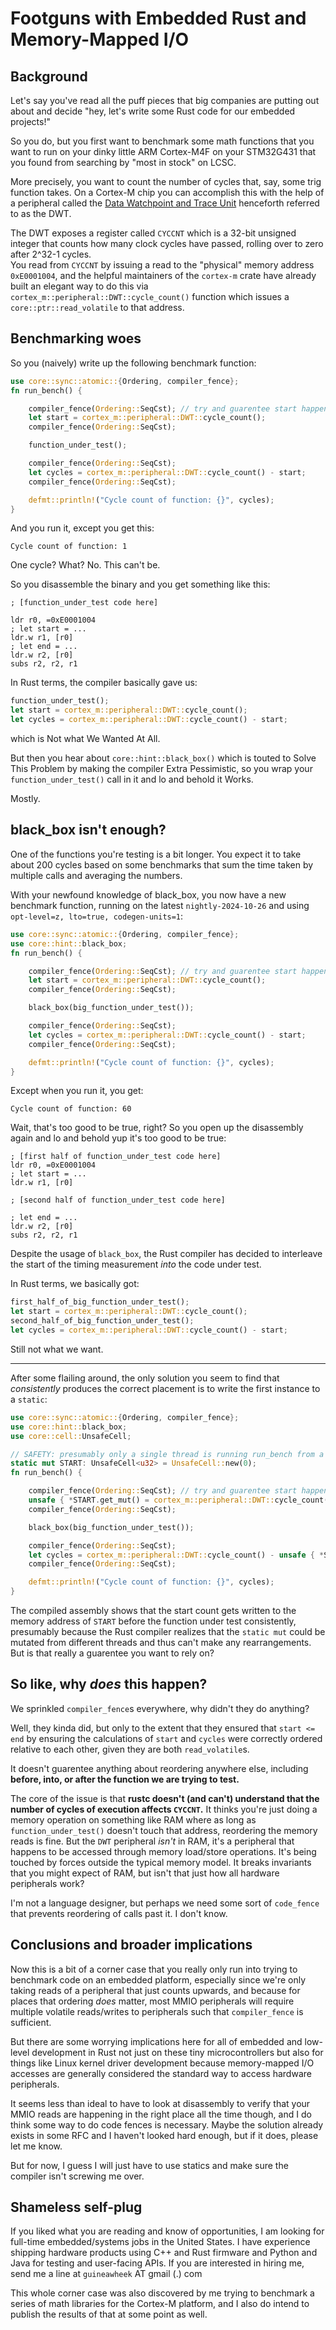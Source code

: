 # Footguns with Embedded Rust and Memory-Mapped I/O

## Background

Let's say you've read all the puff pieces that big companies are putting out about and decide "hey, let's write some Rust code for our embedded projects!"

So you do, but you first want to benchmark some math functions that you want to run on your dinky little ARM Cortex-M4F on your STM32G431 that you found from searching by "most in stock" on LCSC. 

More precisely, you want to count the number of cycles that, say, some trig function takes. 
On a Cortex-M chip you can accomplish this with the help of a peripheral called the [Data Watchpoint and Trace Unit](https://developer.arm.com/documentation/ddi0337/h/data-watchpoint-and-trace-unit/dwt-functional-description) henceforth referred to as the DWT.

The DWT exposes a register called `CYCCNT` which is a 32-bit unsigned integer that counts how many clock cycles have passed, rolling over to zero after 2^32-1 cycles.  
You read from `CYCCNT` by issuing a read to the "physical" memory address `0xE0001004`, and the helpful maintainers of the `cortex-m` crate have already built an elegant way to do this via `cortex_m::peripheral::DWT::cycle_count()` function which issues a `core::ptr::read_volatile` to that address.

## Benchmarking woes

So you (naively) write up the following benchmark function:

```rust
use core::sync::atomic::{Ordering, compiler_fence};
fn run_bench() {

    compiler_fence(Ordering::SeqCst); // try and guarentee start happens before end
    let start = cortex_m::peripheral::DWT::cycle_count();
    compiler_fence(Ordering::SeqCst);

    function_under_test();

    compiler_fence(Ordering::SeqCst);
    let cycles = cortex_m::peripheral::DWT::cycle_count() - start;
    compiler_fence(Ordering::SeqCst);

    defmt::println!("Cycle count of function: {}", cycles);
}
```

And you run it, except you get this:

```
Cycle count of function: 1
```

One cycle? What? No. This can't be. 

So you disassemble the binary and you get something like this:
```arm
; [function_under_test code here]

ldr r0, =0xE0001004
; let start = ...
ldr.w r1, [r0]
; let end = ...
ldr.w r2, [r0]
subs r2, r2, r1
```

In Rust terms, the compiler basically gave us:
```rust
function_under_test();
let start = cortex_m::peripheral::DWT::cycle_count();
let cycles = cortex_m::peripheral::DWT::cycle_count() - start;
```

which is Not what We Wanted At All.


But then you hear about `core::hint::black_box()` which is touted to Solve This Problem by making the compiler Extra Pessimistic, so you wrap your `function_under_test()` call in it and lo and behold it Works.

Mostly. 

## black_box isn't enough?

One of the functions you're testing is a bit longer. You expect it to take about 200 cycles based on some benchmarks that sum the time taken by multiple calls and averaging the numbers. 

With your newfound knowledge of black_box, you now have a new benchmark function, running on the latest `nightly-2024-10-26` and using `opt-level=z, lto=true, codegen-units=1`:

```rust
use core::sync::atomic::{Ordering, compiler_fence};
use core::hint::black_box;
fn run_bench() {

    compiler_fence(Ordering::SeqCst); // try and guarentee start happens before end
    let start = cortex_m::peripheral::DWT::cycle_count();
    compiler_fence(Ordering::SeqCst);

    black_box(big_function_under_test());

    compiler_fence(Ordering::SeqCst);
    let cycles = cortex_m::peripheral::DWT::cycle_count() - start;
    compiler_fence(Ordering::SeqCst);

    defmt::println!("Cycle count of function: {}", cycles);
}
```

Except when you run it, you get:

```
Cycle count of function: 60
```

Wait, that's too good to be true, right? 
So you open up the disassembly again and lo and behold yup it's too good to be true:
```arm
; [first half of function_under_test code here]
ldr r0, =0xE0001004
; let start = ...
ldr.w r1, [r0]

; [second half of function_under_test code here]

; let end = ...
ldr.w r2, [r0]
subs r2, r2, r1
```

Despite the usage of `black_box`, the Rust compiler has decided to interleave the start of the timing measurement _into_ the code under test.

In Rust terms, we basically got:
```rust
first_half_of_big_function_under_test();
let start = cortex_m::peripheral::DWT::cycle_count();
second_half_of_big_function_under_test();
let cycles = cortex_m::peripheral::DWT::cycle_count() - start;
```

Still not what we want.

---


After some flailing around, the only solution you seem to find that _consistently_ produces the correct placement is to write the first instance to a `static`:

```rust
use core::sync::atomic::{Ordering, compiler_fence};
use core::hint::black_box;
use core::cell::UnsafeCell;

// SAFETY: presumably only a single thread is running run_bench from a single entry point
static mut START: UnsafeCell<u32> = UnsafeCell::new(0);
fn run_bench() {

    compiler_fence(Ordering::SeqCst); // try and guarentee start happens before end
    unsafe { *START.get_mut() = cortex_m::peripheral::DWT::cycle_count() };
    compiler_fence(Ordering::SeqCst);

    black_box(big_function_under_test());

    compiler_fence(Ordering::SeqCst);
    let cycles = cortex_m::peripheral::DWT::cycle_count() - unsafe { *START.get() };
    compiler_fence(Ordering::SeqCst);

    defmt::println!("Cycle count of function: {}", cycles);
}
```

The compiled assembly shows that the start count gets written to the memory address of `START` before the function under test consistently, presumably because the Rust compiler realizes that the `static mut` could be mutated from different threads and thus can't make any rearrangements. 
But is that really a guarentee you want to rely on?

## So like, why _does_ this happen?

We sprinkled `compiler_fence`s everywhere, why didn't they do anything?

Well, they kinda did, but only to the extent that they ensured that `start <= end` by ensuring the calculations of `start` and `cycles` were correctly ordered relative to each other, given they are both `read_volatile`s.

It doesn't guarentee anything about reordering anywhere else, including **before, into, or after the function we are trying to test.**

The core of the issue is that **rustc doesn't (and can't) understand that the number of cycles of execution affects `CYCCNT`.** 
It thinks you're just doing a memory operation on something like RAM where as long as `function_under_test()` doesn't touch that address, reordering the memory reads is fine. 
But the `DWT` peripheral _isn't_ in RAM, it's a peripheral that happens to be accessed through memory load/store operations. It's being touched by forces outside the typical memory model. 
It breaks invariants that you might expect of RAM, but isn't that just how all hardware peripherals work?

I'm not a language designer, but perhaps we need some sort of `code_fence` that prevents reordering of calls past it. I don't know.

## Conclusions and broader implications

Now this is a bit of a corner case that you really only run into trying to benchmark code on an embedded platform, especially since we're only taking reads of a peripheral that just counts upwards, and because for places that ordering _does_ matter, most MMIO peripherals will require multiple volatile reads/writes to peripherals such that `compiler_fence` is sufficient.

But there are some worrying implications here for all of embedded and low-level development in Rust not just on these tiny microcontrollers but also for things like Linux kernel driver development because memory-mapped I/O accesses are generally considered the standard way to access hardware peripherals.

It seems less than ideal to have to look at disassembly to verify that your MMIO reads are happening in the right place all the time though, and I do think some way to do code fences is necessary. 
Maybe the solution already exists in some RFC and I haven't looked hard enough, but if it does, please let me know.

But for now, I guess I will just have to use statics and make sure the compiler isn't screwing me over.


## Shameless self-plug

If you liked what you are reading and know of opportunities, I am looking for full-time embedded/systems jobs in the United States. I have experience shipping hardware products using C++ and Rust firmware and Python and Java for testing and user-facing APIs. If you are interested in hiring me, send me a line at `guineawheek` AT gmail (.) com

This whole corner case was also discovered by me trying to benchmark a series of math libraries for the Cortex-M platform, and I also do intend to publish the results of that at some point as well.
